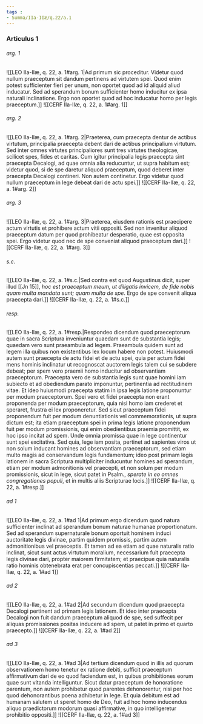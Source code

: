 ```yaml
---
tags : 
- Summa/IIa-IIæ/q.22/a.1
---
```


### Articulus 1

###### arg. 1
![[LEO IIa-IIæ, q. 22, a. 1#arg. 1|Ad primum sic proceditur. Videtur quod nullum praeceptum sit dandum pertinens ad virtutem spei. Quod enim potest sufficienter fieri per unum, non oportet quod ad id aliquid aliud inducatur. Sed ad sperandum bonum sufficienter homo inducitur ex ipsa naturali inclinatione. Ergo non oportet quod ad hoc inducatur homo per legis praeceptum.]]
![[CERF IIa-IIæ, q. 22, a. 1#arg. 1]]

###### arg. 2
![[LEO IIa-IIæ, q. 22, a. 1#arg. 2|Praeterea, cum praecepta dentur de actibus virtutum, principalia praecepta debent dari de actibus principalium virtutum. Sed inter omnes virtutes principaliores sunt tres virtutes theologicae, scilicet spes, fides et caritas. Cum igitur principalia legis praecepta sint praecepta Decalogi, ad quae omnia alia reducuntur, ut supra habitum est; videtur quod, si de spe daretur aliquod praeceptum, quod deberet inter praecepta Decalogi contineri. Non autem continetur. Ergo videtur quod nullum praeceptum in lege debeat dari de actu spei.]]
![[CERF IIa-IIæ, q. 22, a. 1#arg. 2]]

###### arg. 3
![[LEO IIa-IIæ, q. 22, a. 1#arg. 3|Praeterea, eiusdem rationis est praecipere actum virtutis et prohibere actum vitii oppositi. Sed non invenitur aliquod praeceptum datum per quod prohibeatur desperatio, quae est opposita spei. Ergo videtur quod nec de spe conveniat aliquod praeceptum dari.]]
![[CERF IIa-IIæ, q. 22, a. 1#arg. 3]]

###### s.c.
![[LEO IIa-IIæ, q. 22, a. 1#s.c.|Sed contra est quod Augustinus dicit, super illud [[Jn 15]], *hoc est praeceptum meum, ut diligatis invicem, de fide nobis quam multa mandata sunt; quam multa de spe*. Ergo de spe convenit aliqua praecepta dari.]]
![[CERF IIa-IIæ, q. 22, a. 1#s.c.]]

###### resp.
![[LEO IIa-IIæ, q. 22, a. 1#resp.|Respondeo dicendum quod praeceptorum quae in sacra Scriptura inveniuntur quaedam sunt de substantia legis; quaedam vero sunt praeambula ad legem. Praeambula quidem sunt ad legem illa quibus non existentibus lex locum habere non potest. Huiusmodi autem sunt praecepta de actu fidei et de actu spei, quia per actum fidei mens hominis inclinatur ut recognoscat auctorem legis talem cui se subdere debeat; per spem vero praemii homo inducitur ad observantiam praeceptorum. Praecepta vero de substantia legis sunt quae homini iam subiecto et ad obediendum parato imponuntur, pertinentia ad rectitudinem vitae. Et ideo huiusmodi praecepta statim in ipsa legis latione proponuntur per modum praeceptorum. Spei vero et fidei praecepta non erant proponenda per modum praeceptorum, quia nisi homo iam crederet et speraret, frustra ei lex proponeretur. Sed sicut praeceptum fidei proponendum fuit per modum denuntiationis vel commemorationis, ut supra dictum est; ita etiam praeceptum spei in prima legis latione proponendum fuit per modum promissionis, qui enim obedientibus praemia promittit, ex hoc ipso incitat ad spem. Unde omnia promissa quae in lege continentur sunt spei excitativa. Sed quia, lege iam posita, pertinet ad sapientes viros ut non solum inducant homines ad observantiam praeceptorum, sed etiam multo magis ad conservandum legis fundamentum; ideo post primam legis lationem in sacra Scriptura multipliciter inducuntur homines ad sperandum, etiam per modum admonitionis vel praecepti, et non solum per modum promissionis, sicut in lege, sicut patet in Psalm., *sperate in eo omnes congregationes populi*, et in multis aliis Scripturae locis.]]
![[CERF IIa-IIæ, q. 22, a. 1#resp.]]

###### ad 1
![[LEO IIa-IIæ, q. 22, a. 1#ad 1|Ad primum ergo dicendum quod natura sufficienter inclinat ad sperandum bonum naturae humanae proportionatum. Sed ad sperandum supernaturale bonum oportuit hominem induci auctoritate legis divinae, partim quidem promissis, partim autem admonitionibus vel praeceptis. Et tamen ad ea etiam ad quae naturalis ratio inclinat, sicut sunt actus virtutum moralium, necessarium fuit praecepta legis divinae dari, propter maiorem firmitatem; et praecipue quia naturalis ratio hominis obtenebrata erat per concupiscentias peccati.]]
![[CERF IIa-IIæ, q. 22, a. 1#ad 1]]

###### ad 2
![[LEO IIa-IIæ, q. 22, a. 1#ad 2|Ad secundum dicendum quod praecepta Decalogi pertinent ad primam legis lationem. Et ideo inter praecepta Decalogi non fuit dandum praeceptum aliquod de spe, sed suffecit per aliquas promissiones positas inducere ad spem, ut patet in primo et quarto praecepto.]]
![[CERF IIa-IIæ, q. 22, a. 1#ad 2]]

###### ad 3
![[LEO IIa-IIæ, q. 22, a. 1#ad 3|Ad tertium dicendum quod in illis ad quorum observationem homo tenetur ex ratione debiti, sufficit praeceptum affirmativum dari de eo quod faciendum est, in quibus prohibitiones eorum quae sunt vitanda intelliguntur. Sicut datur praeceptum de honoratione parentum, non autem prohibetur quod parentes dehonorentur, nisi per hoc quod dehonorantibus poena adhibetur in lege. Et quia debitum est ad humanam salutem ut speret homo de Deo, fuit ad hoc homo inducendus aliquo praedictorum modorum quasi affirmative, in quo intelligeretur prohibitio oppositi.]]
![[CERF IIa-IIæ, q. 22, a. 1#ad 3]]

